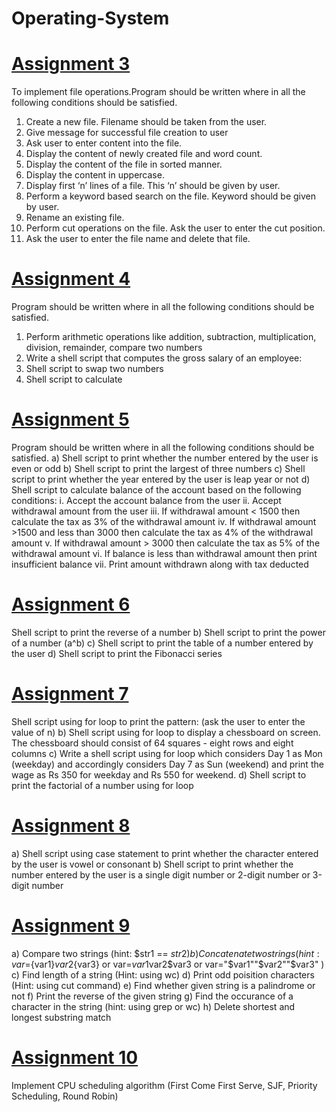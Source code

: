 # Operating-System

# <a href="assignment-3.sh">Assignment 3</a>
To implement file operations.Program should be written where in all the following conditions should be satisfied.
1.	Create a new file. Filename should be taken from the user.
2.	Give message for successful file creation to user
3.	Ask user to enter content into the file.
4.	Display the content of newly created file and word count.
5.	Display the content of the file in sorted manner.
6.	Display the content in uppercase.
7.	Display first ‘n’ lines of a file. This ‘n’ should be given by user.
8.	Perform a keyword based search on the file. Keyword should be given by user.
9.	Rename an existing file.
10.	Perform cut operations on the file. Ask the user to enter the cut position.
11.	Ask the user to enter the file name and delete that file. 

# <a href="assignment-4.sh">Assignment 4</a>
Program should be written where in all the following conditions should be satisfied.
1.	Perform arithmetic operations like addition, subtraction, multiplication, division, remainder, compare two numbers
2.	Write a shell script that computes the gross salary of an employee:
3.	Shell script to swap two numbers
4.	Shell script to calculate 

# <a href="assignment-5.sh">Assignment 5</a>
Program should be written where in all the following conditions should be satisfied.
a)	Shell script to print whether the number entered by the user is even or odd
b)	Shell script to print the largest of three numbers
c)	Shell script to print whether the year entered by the user is leap year or not
d)	Shell script to calculate balance of the account based on the following conditions:
i.	Accept the account balance from the user
ii.	Accept withdrawal amount from the user
iii.	If withdrawal amount < 1500 then calculate the tax as 3% of the withdrawal amount
iv.	If withdrawal amount >1500 and less than 3000 then calculate the tax as 4% of the withdrawal amount
v.	If withdrawal amount > 3000 then calculate the tax as 5% of the withdrawal amount
vi.	If balance is less than withdrawal amount then print insufficient balance
vii.	Print amount withdrawn along with tax deducted

# <a href="assignment-6.sh">Assignment 6</a>
Shell script to print the reverse of a number
b)	Shell script to print the power of a number (a^b)
c)	Shell script to print the table of a number entered by the user
d)	Shell script to print the Fibonacci series

# <a href="assignment-7.sh">Assignment 7</a>
Shell script using for loop to print the pattern: (ask the user to enter the value of n)
b)	Shell script using for loop to display a chessboard on screen. The chessboard should consist of 64 squares - eight rows and eight columns 
c)	Write a shell script using for loop which considers Day 1 as Mon (weekday) and accordingly considers Day 7 as Sun (weekend) and print the wage as Rs 350 for weekday and Rs 550 for weekend.
d)	Shell script to print the factorial of a number using for loop

# <a href="assignment-8.sh">Assignment 8</a>
a)	Shell script using case statement to print whether the character entered by the user is vowel or consonant
b)	Shell script to print whether the number entered by the user is a single digit number or 2-digit number or 3-digit number

# <a href="assignment-9.sh">Assignment 9</a>
a)	Compare two strings  (hint: $str1 == $str2)
b)	Concatenate two strings (hint: 
           var=${var1}${var2}${var3}    or 
           var=$var1$var2$var3    or 
           var="$var1""$var2""$var3"    )
c)	Find length of a string (Hint: using wc)
d)	Print odd poisition characters (Hint: using cut command)
e)	Find whether given string is a palindrome or not
f)	Print the reverse of the given string
g)	Find the occurance of a character in the string (hint: using grep or wc)
h)	Delete shortest and longest substring match

# <a href="assignment-10.cpp">Assignment 10</a>
Implement CPU scheduling algorithm (First Come First Serve, SJF, Priority Scheduling, Round Robin)